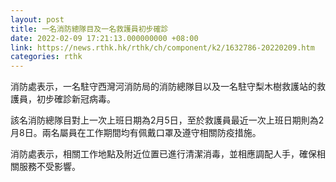 ```yaml
---
layout: post
title: 一名消防總隊目及一名救護員初步確診
date: 2022-02-09 17:21:13.000000000 +08:00
link: https://news.rthk.hk/rthk/ch/component/k2/1632786-20220209.htm
categories: rthk
---
```


消防處表示，一名駐守西灣河消防局的消防總隊目以及一名駐守梨木樹救護站的救護員，初步確診新冠病毒。 
 
該名消防總隊目對上一次上班日期為2月5日，至於救護員最近一次上班日期則為2月8日。兩名屬員在工作期間均有佩戴口罩及遵守相關防疫措施。

消防處表示，相關工作地點及附近位置已進行清潔消毒，並相應調配人手，確保相關服務不受影響。
